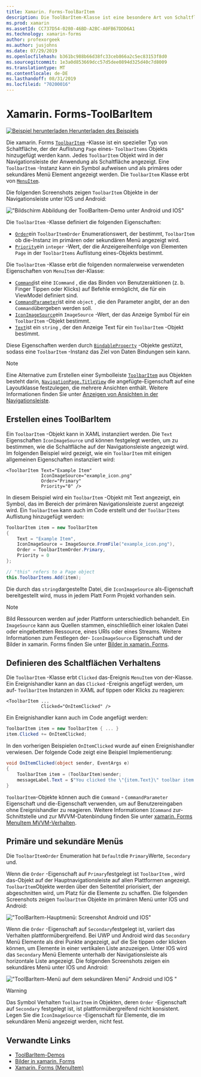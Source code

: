 ```yaml
---
title: Xamarin. Forms-ToolBarItem
description: Die ToolBarItem-Klasse ist eine besondere Art von Schaltfläche, die in der Navigationsleiste einer Anwendung verwendet wird.
ms.prod: xamarin
ms.assetId: CC737D54-0280-46BD-A2BC-A0FB67DDD6A1
ms.technology: xamarin-forms
author: profexorgeek
ms.author: jusjohns
ms.date: 07/29/2019
ms.openlocfilehash: b361bc988b66d38fc33ceb866a2c5ec83153f8d0
ms.sourcegitcommit: 1e3a0d853669dcc57d5dee0894d325d40c7d8009
ms.translationtype: MT
ms.contentlocale: de-DE
ms.lasthandoff: 08/31/2019
ms.locfileid: "70200016"
---
```

# <a name="xamarinforms-toolbaritem"></a>Xamarin. Forms-ToolBarItem

[![Beispiel herunterladen](~/media/shared/download.png) Herunterladen des Beispiels](https://docs.microsoft.com/samples/xamarin/xamarin-forms-samples/userinterface-toolbaritem/)

Die xamarin. Forms [`ToolbarItem`](xref:Xamarin.Forms.ToolbarItem) -Klasse ist ein spezieller Typ von Schaltfläche, der der Auflistung `Page` eines- `ToolbarItems` Objekts hinzugefügt werden kann. Jedes `ToolbarItem` Objekt wird in der Navigationsleiste der Anwendung als Schaltfläche angezeigt. Eine `ToolbarItem` -Instanz kann ein Symbol aufweisen und als primäres oder sekundäres Menü Element angezeigt werden. Die `ToolbarItem` Klasse erbt von [`MenuItem`](xref:Xamarin.Forms.MenuItem).

Die folgenden Screenshots zeigen `ToolbarItem` Objekte in der Navigationsleiste unter IOS und Android:

!["Bildschirm Abbildung der ToolBarItem-Demo unter Android und IOS"](toolbaritem-images/toolbaritem-device-screenshot.png "Bildschirm Abbildung von ToolBarItem-Demo unter Android und IOS")

Die `ToolbarItem` -Klasse definiert die folgenden Eigenschaften:

* [`Order`](xref:Xamarin.Forms.ToolbarItem.Order)ein `ToolbarItemOrder` Enumerationswert, der bestimmt, `ToolbarItem` ob die-Instanz im primären oder sekundären Menü angezeigt wird.
* [`Priority`](xref:Xamarin.Forms.ToolbarItem.Priority)ein `integer` -Wert, der die Anzeigereihenfolge von Elementen `Page` in der `ToolbarItems` Auflistung eines-Objekts bestimmt.

Die `ToolbarItem` -Klasse erbt die folgenden normalerweise verwendeten Eigenschaften von `MenuItem` der-Klasse:

* [`Command`](xref:Xamarin.Forms.MenuItem.Command)ist eine `ICommand` , die das Binden von Benutzeraktionen (z. b. Finger Tippen oder Klicks) auf Befehle ermöglicht, die für ein ViewModel definiert sind.
* [`CommandParameter`](xref:Xamarin.Forms.MenuItem.CommandParameter)ist eine `object` , die den Parameter angibt, der an den `Command`übergeben werden soll.
* [`IconImageSource`](xref:Xamarin.Forms.MenuItem.IconImageSource)ein `ImageSource` -Wert, der das Anzeige Symbol für ein `ToolbarItem` -Objekt bestimmt.
* [`Text`](xref:Xamarin.Forms.MenuItem.Text)ist ein `string` , der den Anzeige Text für ein `ToolbarItem` -Objekt bestimmt.

Diese Eigenschaften werden durch [`BindableProperty`](xref:Xamarin.Forms.BindableProperty) -Objekte gestützt, sodass eine `ToolbarItem` -Instanz das Ziel von Daten Bindungen sein kann.

> [!NOTE]
> Eine Alternative zum Erstellen einer Symbolleiste [`ToolbarItem`](xref:Xamarin.Forms.ToolbarItem) aus Objekten besteht darin, [`NavigationPage.TitleView`](xref:Xamarin.Forms.NavigationPage.TitleViewProperty) die angefügte-Eigenschaft auf eine Layoutklasse festzulegen, die mehrere Ansichten enthält. Weitere Informationen finden Sie unter [Anzeigen von Ansichten in der Navigationsleiste](~/xamarin-forms/app-fundamentals/navigation/hierarchical.md#displaying-views-in-the-navigation-bar).

## <a name="create-a-toolbaritem"></a>Erstellen eines ToolBarItem

Ein `ToolbarItem` -Objekt kann in XAML instanziiert werden. Die `Text` Eigenschaften `IconImageSource` und können festgelegt werden, um zu bestimmen, wie die Schaltfläche auf der Navigationsleiste angezeigt wird. Im folgenden Beispiel wird gezeigt, wie ein `ToolbarItem` mit einigen allgemeinen Eigenschaften instanziiert wird:

```xaml
<ToolbarItem Text="Example Item"
             IconImageSource="example_icon.png"
             Order="Primary"
             Priority="0" />
```

In diesem Beispiel wird ein `ToolbarItem` -Objekt mit Text angezeigt, ein Symbol, das im Bereich der primären Navigationsleiste zuerst angezeigt wird. Ein `ToolbarItem` kann auch im Code erstellt und der `ToolbarItems` Auflistung hinzugefügt werden:

```csharp
ToolbarItem item = new ToolbarItem
{
    Text = "Example Item",
    IconImageSource = ImageSource.FromFile("example_icon.png"),
    Order = ToolbarItemOrder.Primary,
    Priority = 0
};

// "this" refers to a Page object
this.ToolbarItems.Add(item);
```

Die durch das `string`dargestellte Datei, die `IconImageSource` als-Eigenschaft bereitgestellt wird, muss in jedem Platt Form Projekt vorhanden sein.

> [!NOTE]
> Bild Ressourcen werden auf jeder Plattform unterschiedlich behandelt. Ein `ImageSource` kann aus Quellen stammen, einschließlich einer lokalen Datei oder eingebetteten Ressource, eines URIs oder eines Streams. Weitere Informationen zum Festlegen der- `IconImageSource` Eigenschaft und der Bilder in xamarin. Forms finden Sie unter [Bilder in xamarin. Forms](~/xamarin-forms/user-interface/images.md).

## <a name="define-button-behavior"></a>Definieren des Schaltflächen Verhaltens

Die `ToolbarItem` -Klasse erbt `Clicked` das-Ereignis `MenuItem` von der-Klasse. Ein Ereignishandler kann an das `Clicked` -Ereignis angefügt werden, um auf- `ToolbarItem` Instanzen in XAML auf tippen oder Klicks zu reagieren:

```xaml
<ToolbarItem ...
             Clicked="OnItemClicked" />
```

Ein Ereignishandler kann auch im Code angefügt werden:

```csharp
ToolbarItem item = new ToolbarItem { ... }
item.Clicked += OnItemClicked;
```

In den vorherigen Beispielen `OnItemClicked` wurde auf einen Ereignishandler verwiesen. Der folgende Code zeigt eine Beispiel Implementierung:

```csharp
void OnItemClicked(object sender, EventArgs e)
{
    ToolbarItem item = (ToolbarItem)sender;
    messageLabel.Text = $"You clicked the \"{item.Text}\" toolbar item.";
}
```

`ToolbarItem`-Objekte können auch die `Command` - `CommandParameter` Eigenschaft und die-Eigenschaft verwenden, um auf Benutzereingaben ohne Ereignishandler zu reagieren. Weitere Informationen `ICommand` zur-Schnittstelle und zur MVVM-Datenbindung finden Sie unter [xamarin. Forms MenuItem MVVM-Verhalten](~/xamarin-forms/user-interface/menuitem.md#define-menuitem-behavior-with-mvvm).

## <a name="primary-and-secondary-menus"></a>Primäre und sekundäre Menüs

Die `ToolbarItemOrder` Enumeration hat `Default`die `Primary`Werte, `Secondary` und.

Wenn die `Order` -Eigenschaft auf `Primary`festgelegt ist `ToolbarItem` , wird das-Objekt auf der Hauptnavigationsleiste auf allen Plattformen angezeigt. `ToolbarItem`Objekte werden über den Seitentitel priorisiert, der abgeschnitten wird, um Platz für die Elemente zu schaffen. Die folgenden Screenshots zeigen `ToolbarItem` Objekte im primären Menü unter IOS und Android:

!["ToolBarItem-Hauptmenü: Screenshot Android und IOS"](toolbaritem-images/toolbaritem-primary-menu.png "Bildschirm Abbildung des primären ToolBarItem-Menüs unter Android und IOS")

Wenn die `Order` -Eigenschaft auf `Secondary`festgelegt ist, variiert das Verhalten plattformübergreifend. Bei UWP und Android wird das `Secondary` Menü Elemente als drei Punkte angezeigt, auf die Sie tippen oder klicken können, um Elemente in einer vertikalen Liste anzuzeigen. Unter IOS wird das `Secondary` Menü Elemente unterhalb der Navigationsleiste als horizontale Liste angezeigt. Die folgenden Screenshots zeigen ein sekundäres Menü unter IOS und Android:

!["ToolBarItem-Menü auf dem sekundären Menü" Android und IOS "](toolbaritem-images/toolbaritem-secondary-menu.png "Bildschirm Abbildung des sekundären ToolBarItem-Menüs unter Android und IOS")

> [!WARNING]
> Das Symbol Verhalten `ToolbarItem` in Objekten, deren `Order` -Eigenschaft auf `Secondary` festgelegt ist, ist plattformübergreifend nicht konsistent. Legen Sie die `IconImageSource` -Eigenschaft für Elemente, die im sekundären Menü angezeigt werden, nicht fest.

## <a name="related-links"></a>Verwandte Links

* [ToolBarItem-Demos](https://docs.microsoft.com/samples/xamarin/xamarin-forms-samples/userinterface-toolbaritem/)
* [Bilder in xamarin. Forms](~/xamarin-forms/user-interface/images.md)
* [Xamarin. Forms (MenuItem)](~/xamarin-forms/user-interface/menuitem.md)
